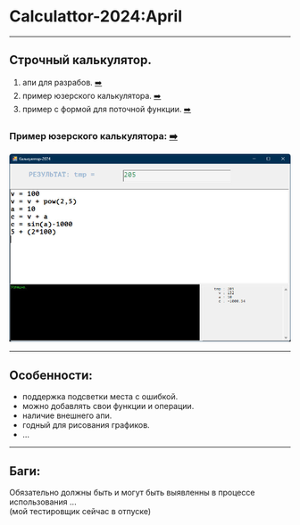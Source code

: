 # Calculattor-2024:April
  
____
## Строчный калькулятор.
  
1. апи для разрабов. [:arrow_right:](VSC%2B%2B2022/CalcForm/CalcDemo)
2. пример юзерского калькулятора. [:arrow_right:](VSC%2B%2B2022/CalcForm/CalcForm2)
3. пример с формой для поточной функции. [:arrow_right:](VSC%2B%2B2022/CalcForm/vsVolga)
  

  ### Пример юзерского калькулятора: [:arrow_right:](VSC%2B%2B2022/CalcForm/CalcForm2)
  ![Screenshot in game 1](scrshorts/CalcForm2.jpg)
  
____
## Особенности:
- поддержка подсветки места с ошибкой.  
- можно добавлять свои функции и операции.  
- наличие внешнего апи.
- годный для рисования графиков.
- ...
  
____
## Баги:
Обязательно должны быть и могут быть выявленны в процессе использования ...  
(мой тестировщик сейчас в отпуске)  
  


  
  

  